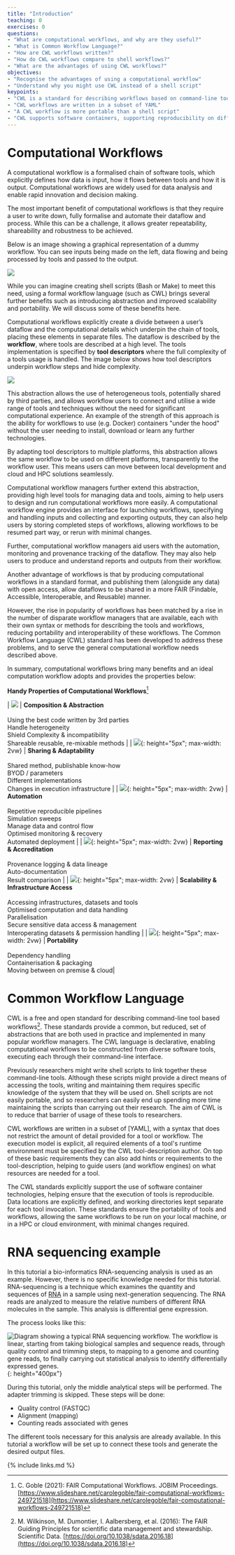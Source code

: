 ```yaml
---
title: "Introduction"
teaching: 0
exercises: 0
questions:
- "What are computational workflows, and why are they useful?"
- "What is Common Workflow Language?"
- "How are CWL workflows written?"
- "How do CWL workflows compare to shell workflows?"
- "What are the advantages of using CWL workflows?"
objectives:
- "Recognise the advantages of using a computational workflow"
- "Understand why you might use CWL instead of a shell script"
keypoints:
- "CWL is a standard for describing workflows based on command-line tools"
- "CWL workflows are written in a subset of YAML"
- "A CWL workflow is more portable than a shell script"
- "CWL supports software containers, supporting reproducibility on different machines"
---
```


# Computational Workflows

A computational workflow is a formalised chain of software tools, which explicitly
defines how data is input, how it flows between tools and how it is output. 
Computational workflows are widely used for data analysis and enable rapid innovation 
and decision making.

The most important benefit of computational workflows is that they require a user
to write down, fully formalise and automate their dataflow and process. While this
can be a challenge, it allows greater repeatability, shareability and robustness 
to be achieved.

Below is an image showing a graphical representation of a dummy workflow. You can
see inputs being made on the left, data flowing and being processed by tools and 
passed to the output.

![]({{page.root}}/fig/dummy_workflow.png)

While you can imagine creating shell scripts (Bash or Make) to meet this need, 
using a formal workflow language (such as CWL) brings several further benefits 
such as introducing abstraction and improved scalability and portability. We will
discuss some of these benefits here.

Computational workflows explicitly create a divide between a user’s dataflow and
the computational details which underpin the chain of tools, placing these elements
in separate files. The dataflow is described by the **workflow**, where tools are
described at a high level. The tools implementation is specified by 
**tool descriptors** where the full complexity of a tools usage is handled. The 
image below shows how tool descriptors underpin workflow steps and hide complexity.

![]({{page.root}}/fig/dummy_workflow_tooldescriptors.png)

This abstraction allows the use of heterogeneous tools, potentially shared by third
parties, and allows workflow users to connect and utilise a wide range of tools and 
techniques without the need for significant computational experience. An example 
of the strength of this approach is the ability for workflows to use (e.g. Docker) 
containers "under the hood" without the user needing to install, download or learn any further technologies.

By adapting tool descriptors to multiple platforms, this abstraction allows the 
same workflow to be used on different platforms, transparently to the workflow user. 
This means users can move between local development and cloud and HPC solutions seamlessly.

Computational workflow managers further extend this abstraction, providing high 
level tools for managing data and tools, aiming to help users to design and run 
computational workflows more easily. A computational workflow engine provides an 
interface for launching workflows, specifying and handling inputs and collecting 
and exporting outputs, they can also help users by storing completed steps of 
workflows, allowing workflows to be resumed part way, or rerun with minimal changes.

Further, computational workflow managers aid users with the automation, monitoring 
and provenance tracking of the dataflow. They may also help users to produce and 
understand reports and outputs from their workflow.

Another advantage of workflows is that by producing computational workflows in a 
standard format, and publishing them (alongside any data) with open access, allow 
dataflows to be shared in a more FAIR (Findable, Accessible, Interoperable, and 
Reusable) manner.

However, the rise in popularity of workflows has been matched by a rise in the 
number of disparate workflow managers that are available, each with their own 
syntax or methods for describing the tools and workflows, reducing portability 
and interoperability of these workflows. The Common Workflow Language (CWL) 
standard has been developed to address these problems, and to serve the general 
computational workflow needs described above.

In summary, computational workflows bring many benefits and an ideal computation 
workflow adopts and provides the properties below:

**Handy Properties of Computational Workflows**[^2]

| ![]({{page.root}}/fig/PropsCompute01.png) | **Composition & Abstraction**  <br><br>  Using the best code written by 3rd parties <br> Handle heterogeneity <br> Shield Complexity & incompatibility <br> Shareable reusable, re-mixable methods |
| ![]({{page.root}}/fig/PropsCompute02.png){: height="5px"; max-width: 2vw} | **Sharing & Adaptability** <br><br> Shared method, publishable know-how <br> BYOD / parameters <br> Different implementations <br> Changes in execution infrastructure |
| ![]({{page.root}}/fig/PropsCompute03.png){: height="5px"; max-width: 2vw} | **Automation** <br><br>  Repetitive reproducible pipelines <br> Simulation sweeps <br> Manage data and control flow <br> Optimised monitoring & recovery <br> Automated deployment |
| ![]({{page.root}}/fig/PropsCompute04.png){: height="5px"; max-width: 2vw} | **Reporting & Accreditation** <br><br>  Provenance logging & data lineage <br> Auto-documentation <br> Result comparison |
| ![]({{page.root}}/fig/PropsCompute05.png){: height="5px"; max-width: 2vw} | **Scalability & Infrastructure Access** <br><br> Accessing infrastructures, datasets and tools <br> Optimised computation and data handling <br> Parallelisation <br> Secure sensitive data access & management <br> Interoperating datasets & permission handling |
| ![]({{page.root}}/fig/PropsCompute06.png){: height="5px"; max-width: 2vw} | **Portability** <br><br> Dependency handling <br> Containerisation & packaging <br> Moving between on premise & cloud|

# Common Workflow Language

CWL is a free and open standard for describing command-line tool based workflows[^3].
These standards provide a common, but reduced, set of abstractions that are both used in
practice and implemented in many popular workflow managers.
The CWL language is declarative, enabling computational workflows to be constructed from
diverse software tools, executing each through their command-line interface.

Previously researchers might write shell scripts to link together these command-line tools.
Although these scripts might provide a direct means of accessing the tools, writing and
maintaining them requires specific knowledge of the system that they will be used on.
Shell scripts are not easily portable, and so researchers can easily end up spending more
time maintaining the scripts than carrying out their research.
The aim of CWL is to reduce that barrier of usage of these tools to researchers.

CWL workflows are written in a subset of [YAML], with a syntax that does not restrict the
amount of detail provided for a tool or workflow.
The execution model is explicit, all required elements of a tool's runtime environment
must be specified by the CWL tool-description author.
On top of these basic requirements they can also add hints or requirements to the
tool-description, helping to guide users (and workflow engines) on what resources are
needed for a tool.

The CWL standards explicitly support the use of software container technologies, helping
ensure that the execution of tools is reproducible.
Data locations are explicitly defined, and working directories kept separate for each tool invocation.
These standards ensure the portability of tools and workflows, allowing the same workflows
to be run on your local machine, or in a HPC or cloud environment, with minimal changes required.

# RNA sequencing example

In this tutorial a bio-informatics RNA-sequencing analysis is used as an example. However,
there is no specific knowledge needed for this tutorial.
RNA-sequencing is a technique which examines the quantity and sequences of
[RNA](https://en.wikipedia.org/wiki/RNA) in a sample using next-generation sequencing.
The RNA reads are analyzed to measure the relative numbers of different RNA molecules in
the sample. This analysis is differential gene expression.

The process looks like this:

![Diagram showing a typical RNA sequencing workflow. The workflow is linear, starting from taking biological samples and sequence reads, through quality control and trimming steps, to mapping to a genome and counting gene reads, to finally carrying out statistical analysis to identify differentially expressed genes.]({{page.root}}/fig/RNAseqWorkflow.png){: height="400px"}

During this tutorial, only the middle analytical steps will be performed. The adapter trimming is skipped.
These steps will be done:
- Quality control (FASTQC)
- Alignment (mapping)
- Counting reads associated with genes

The different tools necessary for this analysis are already available. In this tutorial a
workflow will be set up to connect these tools and generate the desired output files.

{% include links.md %}

[^1]: M. R. Gryk and B. Ludäscher (2017): Workflows and Provenance: Toward Information Science Solutions for the Natural Sciences. Library Trends. [https://doi.org/10.1353/lib.2017.0018](https://doi.org/10.1353/lib.2017.0018)
[^2]: C. Goble (2021): FAIR Computational Workflows. JOBIM Proceedings. [https://www.slideshare.net/carolegoble/fair-computational-workflows-249721518](https://www.slideshare.net/carolegoble/fair-computational-workflows-249721518)
[^3]: M. Wilkinson, M. Dumontier, I. Aalbersberg, et al. (2016): The FAIR Guiding Principles for scientific data management and stewardship. Scientific Data. [https://doi.org/10.1038/sdata.2016.18](https://doi.org/10.1038/sdata.2016.18)
[^4]: M. R. Crusoe, S. Abeln, A. Iosup, P. Amstutz, J. Chilton, N. Tijanić, H. Ménager, S. Soiland-Reyes, B. Gavrilović, C. Goble, The CWL Community (2021): Methods Included: Standardizing Computational Reuse and Portability with the Common Workflow Language. Communication of the ACM. [https://doi.org/10.1145/3486897](https://doi.org/10.1145/3486897)
[YAML]: http://www.commonwl.org/user_guide/yaml/
